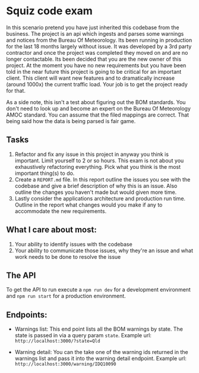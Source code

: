 # Squiz code exam

In this scenario pretend you have just inherited this codebase from the business. The project is an api which ingests and parses some warnings and notices from the Bureau Of Meteorology. Its been running in production for the last 18 months largely without issue. It was developed by a 3rd party contractor and once the project was completed they moved on and are no longer contactable. Its been decided that you are the new owner of this project. At the moment you have no new requirements but you have been told in the near future this project is going to be critical for an important client. This client will want new features and to dramatically increase (around 1000x) the current traffic load. Your job is to get the project ready for that.

As a side note, this isn't a test about figuring out the BOM standards. You don't need to look up and become an expert on the Bureau Of Meteorology AMOC standard. You can assume that the filed mappings are correct. That being said how the data is being parsed is fair game.

## Tasks

1. Refactor and fix any issue in this project in anyway you think is important. Limit yourself to 2 or so hours. This exam is not about you exhaustively refactoring everything. Pick what you think is the most important thing(s) to do.
2. Create a `REPORT.md` file. In this report outline the issues you see with the codebase and give a brief description of why this is an issue. Also outline the changes you haven't made but would given more time.
3. Lastly consider the applications architecture and production run time. Outline in the report what changes would you make if any to accommodate the new requirements.

## What I care about most:

1. Your ability to identify issues with the codebase
2. Your ability to communicate those issues, why they're an issue and what work needs to be done to resolve the issue

## The API

To get the API to run execute a `npm run dev` for a development environment and `npm run start` for a production environment.

## Endpoints:

- Warnings list:
  This end point lists all the BOM warnings by state. The state is passed in via a query param `state`.
  Example url: `http://localhost:3000/?state=Qld`

- Warning detail:
  You can the take one of the warning ids returned in the warnings list and pass it into the warning detail endpoint.
  Example url: `http://localhost:3000/warning/IDQ10090`
